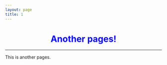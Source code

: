 ```yaml
---
layout: page
title: 1
---
```


<html>
  <head>
    <title>1</title>
  </head>

  <body>
    <h1 style="text-align:center; color:blue">Another pages!</h1>
    <hr>
    <p>This is another pages.</p>
  </body>
  
</html>
